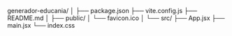 generador-educania/
│
├── package.json
├── vite.config.js
├── README.md
│
├── public/
│   └── favicon.ico
│
└── src/
    ├── App.jsx
    ├── main.jsx
    └── index.css

